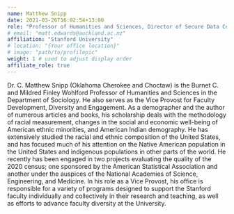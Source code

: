 ```yaml
---
name: Matthew Snipp
date: 2021-03-26T16:02:54+13:00
role: "Professor of Humanities and Sciences, Director of Secure Data Center IRiSS"
# email: "matt.edwards@auckland.ac.nz"
affiliation: "Stanford University"
# location: "{Your office location}"
# image: "path/to/profilepic"
weight: 1 # used to adjust display order
affiliate_role: true
---
```


Dr. C. Matthew Snipp (Oklahoma Cherokee and Choctaw) is the Burnet C. and Mildred Finley Wohlford Professor of Humanities and Sciences in the Department of Sociology. He also serves as the Vice Provost for Faculty Development, Diversity and Engagement. As a demographer and the author of numerous articles and books, his scholarship deals with the methodology of racial measurement, changes in the social and economic well-being of American ethnic minorities, and American Indian demography. He has extensively studied the racial and ethnic composition of the United States, and has focused much of his attention on the Native American population in the United States and indigenous populations in other parts of the world. He recently has been engaged in two projects evaluating the quality of the 2020 census; one sponsored by the American Statistical Association and another under the auspices of the National Academies of Science, Engineering, and Medicine. In his role as a Vice Provost, his office is responsible for a variety of programs designed to support the Stanford faculty individually and collectively in their research and teaching, as well as efforts to advance faculty diversity at the University.
